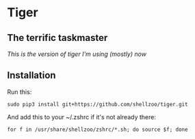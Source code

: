 # Tiger

## The terrific taskmaster

_This is the version of tiger I'm using (mostly) now_

## Installation

Run this:

```
sudo pip3 install git+https://github.com/shellzoo/tiger.git
```

And add this to your ~/.zshrc if it's not already there:

```
for f in /usr/share/shellzoo/zshrc/*.sh; do source $f; done
```
